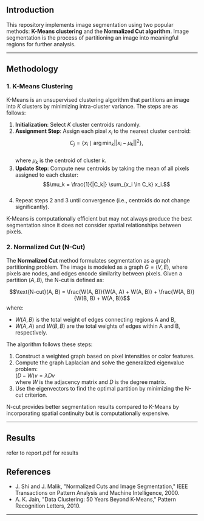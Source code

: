 ## Introduction
This repository implements image segmentation using two popular methods: **K-Means clustering** and the **Normalized Cut algorithm**. Image segmentation is the process of partitioning an image into meaningful regions for further analysis.

---

## Methodology
### 1. K-Means Clustering
K-Means is an unsupervised clustering algorithm that partitions an image into $K$ clusters by minimizing intra-cluster variance. The steps are as follows:

1. **Initialization**: Select $K$ cluster centroids randomly.
2. **Assignment Step**: Assign each pixel $x_i$ to the nearest cluster centroid:<br>
   $$C_j = \{ x_i \mid \arg \min_k || x_i - \mu_k ||^2 \},$$<br>
   where $\mu_k$ is the centroid of cluster $k$.
3. **Update Step**: Compute new centroids by taking the mean of all pixels assigned to each cluster:<br>
   $$\mu_k = \frac{1}{|C_k|} \sum_{x_i \in C_k} x_i.$$ <br>
4. Repeat steps 2 and 3 until convergence (i.e., centroids do not change significantly).

K-Means is computationally efficient but may not always produce the best segmentation since it does not consider spatial relationships between pixels.

### 2. Normalized Cut (N-Cut)
The **Normalized Cut** method formulates segmentation as a graph partitioning problem. The image is modeled as a graph $G = (V, E)$, where pixels are nodes, and edges encode similarity between pixels. Given a partition $(A, B)$, the N-cut is defined as:

$$\text{N-cut}(A, B) = \frac{W(A, B)}{W(A, A) + W(A, B)} + \frac{W(A, B)}{W(B, B) + W(A, B)}$$
where:
- $W(A, B)$ is the total weight of edges connecting regions A and B,
- $W(A, A)$ and $W(B, B)$ are the total weights of edges within A and B, respectively.

The algorithm follows these steps:
1. Construct a weighted graph based on pixel intensities or color features.
2. Compute the graph Laplacian and solve the generalized eigenvalue problem: <br>
   $(D - W) v = \lambda D v$ <br>
   where $W$ is the adjacency matrix and $D$ is the degree matrix.
4. Use the eigenvectors to find the optimal partition by minimizing the N-cut criterion.

N-cut provides better segmentation results compared to K-Means by incorporating spatial continuity but is computationally expensive.

---

## Results
refer to report.pdf for results


## References
- J. Shi and J. Malik, "Normalized Cuts and Image Segmentation," IEEE Transactions on Pattern Analysis and Machine Intelligence, 2000.
- A. K. Jain, "Data Clustering: 50 Years Beyond K-Means," Pattern Recognition Letters, 2010.

---


